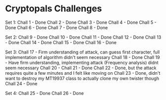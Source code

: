 # Cryptopals Challenges

Set 1:
	Chall 1 - Done
	Chall 2 - Done
	Chall 3 - Done
	Chall 4 - Done
	Chall 5 - Done
	Chall 6 - Done
	Chall 7 - Done
	Chall 8 - Done

Set 2:
	Chall 9 - Done
	Chall 10 - Done
	Chall 11 - Done
	Chall 12 - Done
	Chall 13 - Done
	Chall 14 - Done
	Chall 15 - Done
	Chall 16 - Done

Set 3:
	Chall 17 - Firm understanding of attack, can guess first character, full implementation of algorithm didn't seem necessary
	Chall 18 - Done
	Chall 19 - Have firm understanding, implementing attack (Frequency analysis) didnt seem necessary
	Chall 20 - 
	Chall 21 - Done
	Chall 22 - Done, but the attack requires quite a few minutes and I felt like moving on
	Chall 23 - Done, didn't want to destroy my MT19937 class to actually clone my own twister though
	Chall 24 - Done

Set 4:
	Chall 25 - Done
	Chall 26 - Done
